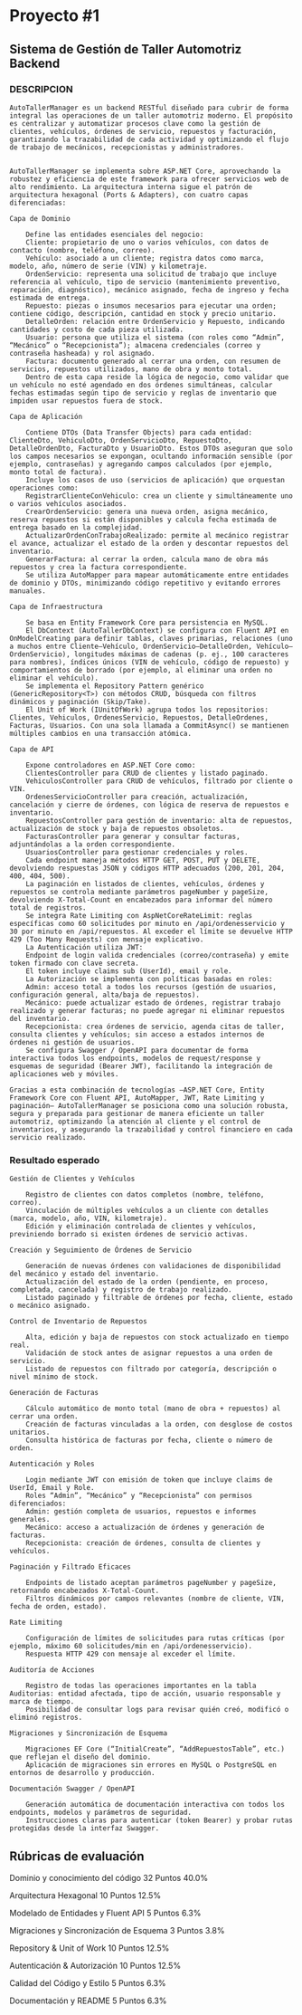 # Proyecto #1


## Sistema de Gestión de Taller Automotriz Backend

### DESCRIPCION

    AutoTallerManager es un backend RESTful diseñado para cubrir de forma integral las operaciones de un taller automotriz moderno. El propósito es centralizar y automatizar procesos clave como la gestión de clientes, vehículos, órdenes de servicio, repuestos y facturación, garantizando la trazabilidad de cada actividad y optimizando el flujo de trabajo de mecánicos, recepcionistas y administradores.


    AutoTallerManager se implementa sobre ASP.NET Core, aprovechando la robustez y eficiencia de este framework para ofrecer servicios web de alto rendimiento. La arquitectura interna sigue el patrón de arquitectura hexagonal (Ports & Adapters), con cuatro capas diferenciadas:

    Capa de Dominio

        Define las entidades esenciales del negocio:
        Cliente: propietario de uno o varios vehículos, con datos de contacto (nombre, teléfono, correo).
        Vehículo: asociado a un cliente; registra datos como marca, modelo, año, número de serie (VIN) y kilometraje.
        OrdenServicio: representa una solicitud de trabajo que incluye referencia al vehículo, tipo de servicio (mantenimiento preventivo, reparación, diagnóstico), mecánico asignado, fecha de ingreso y fecha estimada de entrega.
        Repuesto: piezas o insumos necesarios para ejecutar una orden; contiene código, descripción, cantidad en stock y precio unitario.
        DetalleOrden: relación entre OrdenServicio y Repuesto, indicando cantidades y costo de cada pieza utilizada.
        Usuario: persona que utiliza el sistema (con roles como “Admin”, “Mecánico” o “Recepcionista”); almacena credenciales (correo y contraseña hasheada) y rol asignado.
        Factura: documento generado al cerrar una orden, con resumen de servicios, repuestos utilizados, mano de obra y monto total.
        Dentro de esta capa reside la lógica de negocio, como validar que un vehículo no esté agendado en dos órdenes simultáneas, calcular fechas estimadas según tipo de servicio y reglas de inventario que impiden usar repuestos fuera de stock.

    Capa de Aplicación

        Contiene DTOs (Data Transfer Objects) para cada entidad: ClienteDto, VehiculoDto, OrdenServicioDto, RepuestoDto, DetalleOrdenDto, FacturaDto y UsuarioDto. Estos DTOs aseguran que solo los campos necesarios se expongan, ocultando información sensible (por ejemplo, contraseñas) y agregando campos calculados (por ejemplo, monto total de factura).
        Incluye los casos de uso (servicios de aplicación) que orquestan operaciones como:
        RegistrarClienteConVehiculo: crea un cliente y simultáneamente uno o varios vehículos asociados.
        CrearOrdenServicio: genera una nueva orden, asigna mecánico, reserva repuestos si están disponibles y calcula fecha estimada de entrega basado en la complejidad.
        ActualizarOrdenConTrabajoRealizado: permite al mecánico registrar el avance, actualizar el estado de la orden y descontar repuestos del inventario.
        GenerarFactura: al cerrar la orden, calcula mano de obra más repuestos y crea la factura correspondiente.
        Se utiliza AutoMapper para mapear automáticamente entre entidades de dominio y DTOs, minimizando código repetitivo y evitando errores manuales.

    Capa de Infraestructura

        Se basa en Entity Framework Core para persistencia en MySQL.
        El DbContext (AutoTallerDbContext) se configura con Fluent API en OnModelCreating para definir tablas, claves primarias, relaciones (uno a muchos entre Cliente–Vehículo, OrdenServicio–DetalleOrden, Vehículo–OrdenServicio), longitudes máximas de cadenas (p. ej., 100 caracteres para nombres), índices únicos (VIN de vehículo, código de repuesto) y comportamientos de borrado (por ejemplo, al eliminar una orden no eliminar el vehículo).
        Se implementa el Repository Pattern genérico (GenericRepository<T>) con métodos CRUD, búsqueda con filtros dinámicos y paginación (Skip/Take).
        El Unit of Work (IUnitOfWork) agrupa todos los repositorios: Clientes, Vehiculos, OrdenesServicio, Repuestos, DetalleOrdenes, Facturas, Usuarios. Con una sola llamada a CommitAsync() se mantienen múltiples cambios en una transacción atómica.

    Capa de API

        Expone controladores en ASP.NET Core como:
        ClientesController para CRUD de clientes y listado paginado.
        VehiculosController para CRUD de vehículos, filtrado por cliente o VIN.
        OrdenesServicioController para creación, actualización, cancelación y cierre de órdenes, con lógica de reserva de repuestos e inventario.
        RepuestosController para gestión de inventario: alta de repuestos, actualización de stock y baja de repuestos obsoletos.
        FacturasController para generar y consultar facturas, adjuntándolas a la orden correspondiente.
        UsuariosController para gestionar credenciales y roles.
        Cada endpoint maneja métodos HTTP GET, POST, PUT y DELETE, devolviendo respuestas JSON y códigos HTTP adecuados (200, 201, 204, 400, 404, 500).
        La paginación en listados de clientes, vehículos, órdenes y repuestos se controla mediante parámetros pageNumber y pageSize, devolviendo X-Total-Count en encabezados para informar del número total de registros.
        Se integra Rate Limiting con AspNetCoreRateLimit: reglas específicas como 60 solicitudes por minuto en /api/ordenesservicio y 30 por minuto en /api/repuestos. Al exceder el límite se devuelve HTTP 429 (Too Many Requests) con mensaje explicativo.
        La Autenticación utiliza JWT:
        Endpoint de login valida credenciales (correo/contraseña) y emite token firmado con clave secreta.
        El token incluye claims sub (UserId), email y role.
        La Autorización se implementa con políticas basadas en roles:
        Admin: acceso total a todos los recursos (gestión de usuarios, configuración general, alta/baja de repuestos).
        Mecánico: puede actualizar estado de órdenes, registrar trabajo realizado y generar facturas; no puede agregar ni eliminar repuestos del inventario.
        Recepcionista: crea órdenes de servicio, agenda citas de taller, consulta clientes y vehículos; sin acceso a estados internos de órdenes ni gestión de usuarios.
        Se configura Swagger / OpenAPI para documentar de forma interactiva todos los endpoints, modelos de request/response y esquemas de seguridad (Bearer JWT), facilitando la integración de aplicaciones web y móviles.

    Gracias a esta combinación de tecnologías —ASP.NET Core, Entity Framework Core con Fluent API, AutoMapper, JWT, Rate Limiting y paginación— AutoTallerManager se posiciona como una solución robusta, segura y preparada para gestionar de manera eficiente un taller automotriz, optimizando la atención al cliente y el control de inventarios, y asegurando la trazabilidad y control financiero en cada servicio realizado.

### Resultado esperado

    Gestión de Clientes y Vehículos

        Registro de clientes con datos completos (nombre, teléfono, correo).
        Vinculación de múltiples vehículos a un cliente con detalles (marca, modelo, año, VIN, kilometraje).
        Edición y eliminación controlada de clientes y vehículos, previniendo borrado si existen órdenes de servicio activas.

    Creación y Seguimiento de Órdenes de Servicio

        Generación de nuevas órdenes con validaciones de disponibilidad del mecánico y estado del inventario.
        Actualización del estado de la orden (pendiente, en proceso, completada, cancelada) y registro de trabajo realizado.
        Listado paginado y filtrable de órdenes por fecha, cliente, estado o mecánico asignado.

    Control de Inventario de Repuestos

        Alta, edición y baja de repuestos con stock actualizado en tiempo real.
        Validación de stock antes de asignar repuestos a una orden de servicio.
        Listado de repuestos con filtrado por categoría, descripción o nivel mínimo de stock.

    Generación de Facturas

        Cálculo automático de monto total (mano de obra + repuestos) al cerrar una orden.
        Creación de facturas vinculadas a la orden, con desglose de costos unitarios.
        Consulta histórica de facturas por fecha, cliente o número de orden.

    Autenticación y Roles

        Login mediante JWT con emisión de token que incluye claims de UserId, Email y Role.
        Roles “Admin”, “Mecánico” y “Recepcionista” con permisos diferenciados:
        Admin: gestión completa de usuarios, repuestos e informes generales.
        Mecánico: acceso a actualización de órdenes y generación de facturas.
        Recepcionista: creación de órdenes, consulta de clientes y vehículos.

    Paginación y Filtrado Eficaces

        Endpoints de listado aceptan parámetros pageNumber y pageSize, retornando encabezados X-Total-Count.
        Filtros dinámicos por campos relevantes (nombre de cliente, VIN, fecha de orden, estado).

    Rate Limiting

        Configuración de límites de solicitudes para rutas críticas (por ejemplo, máximo 60 solicitudes/min en /api/ordenesservicio).
        Respuesta HTTP 429 con mensaje al exceder el límite.

    Auditoría de Acciones

        Registro de todas las operaciones importantes en la tabla Auditorias: entidad afectada, tipo de acción, usuario responsable y marca de tiempo.
        Posibilidad de consultar logs para revisar quién creó, modificó o eliminó registros.

    Migraciones y Sincronización de Esquema

        Migraciones EF Core (“InitialCreate”, “AddRepuestosTable”, etc.) que reflejan el diseño del dominio.
        Aplicación de migraciones sin errores en MySQL o PostgreSQL en entornos de desarrollo y producción.

    Documentación Swagger / OpenAPI

        Generación automática de documentación interactiva con todos los endpoints, modelos y parámetros de seguridad.
        Instrucciones claras para autenticar (token Bearer) y probar rutas protegidas desde la interfaz Swagger.

## Rúbricas de evaluación

Dominio y conocimiento del código 32 Puntos 40.0%

Arquitectura Hexagonal 10 Puntos 12.5%

Modelado de Entidades y Fluent API 5 Puntos 6.3%

Migraciones y Sincronización de Esquema 3 Puntos 3.8%

Repository & Unit of Work 10 Puntos 12.5%

Autenticación & Autorización 10 Puntos 12.5%

Calidad del Código y Estilo 5 Puntos 6.3%

Documentación y README 5 Puntos 6.3%